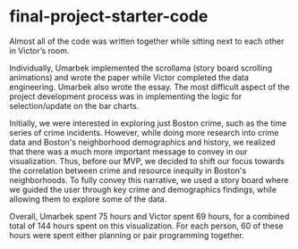 # final-project-starter-code
Almost all of the code was written together while sitting next to each other in Victor’s room. 

Individually, Umarbek implemented the scrollama (story board scrolling animations) and wrote the paper while Victor completed the data engineering. Umarbek also wrote the essay. The most difficult aspect of the project development process was in implementing the logic for selection/update on the bar charts. 

Initially, we were interested in exploring just Boston crime, such as the time series of crime incidents. However, while doing more research into crime data and Boston's neighborhood demographics and history, we realized that there was a much more important message to convey in our visualization. Thus, before our MVP, we decided to shift our focus towards the correlation between crime and resource inequity in Boston's neighborhoods. To fully convey this narrative, we used a story board where we guided the user through key crime and demographics findings, while allowing them to explore some of the data.

Overall, Umarbek spent 75 hours and Victor spent 69 hours, for a combined total of 144 hours spent on this visualization. For each person, 60 of these hours were spent either planning or pair programming together. 
